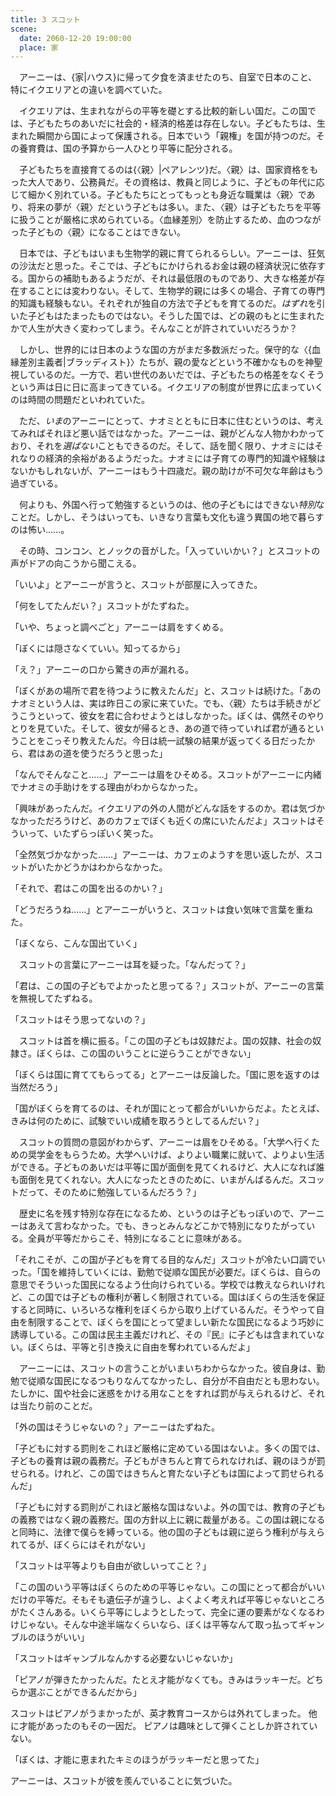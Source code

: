 ```yaml
---
title: 3 スコット
scene:
  date: 2060-12-20 19:00:00
  place: 家
---
```


　アーニーは、{家|ハウス}に帰って夕食を済ませたのち、自室で日本のこと、特にイクエリアとの違いを調べていた。

　イクエリアは、生まれながらの平等を礎とする比較的新しい国だ。この国では、子どもたちのあいだに社会的・経済的格差は存在しない。子どもたちは、生まれた瞬間から国によって保護される。日本でいう「親権」を国が持つのだ。その養育費は、国の予算から一人ひとり平等に配分される。

　子どもたちを直接育てるのは{〈親〉|ペアレンツ}だ。〈親〉は、国家資格をもった大人であり、公務員だ。その資格は、教員と同じように、子どもの年代に応じて細かく別れている。子どもたちにとってもっとも身近な職業は〈親〉であり、将来の夢が〈親〉だという子どもは多い。また、〈親〉は子どもたちを平等に扱うことが厳格に求められている。〈血縁差別〉を防止するため、血のつながった子どもの〈親〉になることはできない。

　日本では、子どもはいまも生物学的親に育てられるらしい。アーニーは、狂気の沙汰だと思った。そこでは、子どもにかけられるお金は親の経済状況に依存する。国からの補助もあるようだが、それは最低限のものであり、大きな格差が存在することには変わりない。そして、生物学的親には多くの場合、子育ての専門的知識も経験もない。それぞれが独自の方法で子どもを育てるのだ。*はずれ*を引いた子どもはたまったものではない。そうした国では、どの親のもとに生まれたかで人生が大きく変わってしまう。そんなことが許されていいだろうか？

　しかし、世界的には日本のような国の方がまだ多数派だった。保守的な〈{血縁差別主義者|ブラッディスト}〉たちが、親の愛などという不確かなものを神聖視しているのだ。一方で、若い世代のあいだでは、子どもたちの格差をなくそうという声は日に日に高まってきている。イクエリアの制度が世界に広まっていくのは時間の問題だといわれていた。

　ただ、*いま*のアーニーにとって、ナオミとともに日本に住むというのは、考えてみればそれほど悪い話ではなかった。アーニーは、親がどんな人物かわかっており、それを*選ばない*こともできるのだ。そして、話を聞く限り、ナオミにはそれなりの経済的余裕があるようだった。ナオミには子育ての専門的知識や経験はないかもしれないが、アーニーはもう十四歳だ。親の助けが不可欠な年齢はもう過ぎている。

　何よりも、外国へ行って勉強するというのは、他の子どもにはできない*特別*なことだ。しかし、そうはいっても、いきなり言葉も文化も違う異国の地で暮らすのは怖い……。

　その時、コンコン、とノックの音がした。「入っていいかい？」とスコットの声がドアの向こうから聞こえる。

「いいよ」とアーニーが言うと、スコットが部屋に入ってきた。

「何をしてたんだい？」スコットがたずねた。

「いや、ちょっと調べごと」アーニーは肩をすくめる。

「ぼくには隠さなくていい。知ってるから」

「え？」アーニーの口から驚きの声が漏れる。

「ぼくがあの場所で君を待つように教えたんだ」と、スコットは続けた。「あのナオミという人は、実は昨日この家に来ていた。でも、〈親〉たちは手続きがどうこうといって、彼女を君に合わせようとはしなかった。ぼくは、偶然そのやりとりを見ていた。そして、彼女が帰るとき、あの道で待っていれば君が通るということをこっそり教えたんだ。今日は統一試験の結果が返ってくる日だったから、君はあの道を使うだろうと思った」

「なんでそんなこと……」アーニーは眉をひそめる。スコットがアーニーに内緒でナオミの手助けをする理由がわからなかった。

「興味があったんだ。イクエリアの外の人間がどんな話をするのか。君は気づかなかっただろうけど、あのカフェでぼくも近くの席にいたんだよ」スコットはそういって、いたずらっぽいく笑った。

「全然気づかなかった……」アーニーは、カフェのようすを思い返したが、スコットがいたかどうかはわからなかった。

「それで、君はこの国を出るのかい？」

「どうだろうね……」とアーニーがいうと、スコットは食い気味で言葉を重ねた。

「ぼくなら、こんな国出ていく」

　スコットの言葉にアーニーは耳を疑った。「なんだって？」

「君は、この国の子どもでよかったと思ってる？」スコットが、アーニーの言葉を無視してたずねる。

「スコットはそう思ってないの？」

　スコットは首を横に振る。「この国の子どもは奴隷だよ。国の奴隷、社会の奴隷さ。ぼくらは、この国のいうことに逆らうことができない」

「ぼくらは国に育ててもらってる」とアーニーは反論した。「国に恩を返すのは当然だろう」

「国がぼくらを育てるのは、それが国にとって都合がいいからだよ。たとえば、きみは何のために、試験でいい成績を取ろうとしてるんだい？」

　スコットの質問の意図がわからず、アーニーは眉をひそめる。「大学へ行くための奨学金をもらうため。大学へいけば、よりよい職業に就いて、よりよい生活ができる。子どものあいだは平等に国が面倒を見てくれるけど、大人になれば誰も面倒を見てくれない。大人になったときのために、いまがんばるんだ。スコットだって、そのために勉強しているんだろう？」

　歴史に名を残す特別な存在になるため、というのは子どもっぽいので、アーニーはあえて言わなかった。でも、きっとみんなどこかで特別になりたがっている。全員が平等だからこそ、特別になることに意味がある。

「それこそが、この国が子どもを育てる目的なんだ」スコットが冷たい口調でいった。「国を維持していくには、勤勉で従順な国民が必要だ。ぼくらは、自らの意思でそういった国民になるよう仕向けられている。学校では教えなられいけれど、この国では子どもの権利が著しく制限されている。国はぼくらの生活を保証すると同時に、いろいろな権利をぼくらから取り上げているんだ。そうやって自由を制限することで、ぼくらを国にとって望ましい新たな国民になるよう巧妙に誘導している。この国は民主主義だけれど、その『民』に子どもは含まれていない。ぼくらは、平等と引き換えに自由を奪われているんだよ」

　アーニーには、スコットの言うことがいまいちわからなかった。彼自身は、勤勉で従順な国民になるつもりなんてなかったし、自分が不自由だとも思わない。たしかに、国や社会に迷惑をかける用なことをすれば罰が与えられるけど、それは当たり前のことだ。

「外の国はそうじゃないの？」アーニーはたずねた。

「子どもに対する罰則をこれほど厳格に定めている国はないよ。多くの国では、子どもの養育は親の義務だ。子どもがきちんと育てられなければ、親のほうが罰せられる。けれど、この国ではきちんと育たない子どもは国によって罰せられるんだ」

「子どもに対する罰則がこれほど厳格な国はないよ。外の国では、教育の子どもの義務ではなく親の義務だ。国の方針以上に親に裁量がある。この国は親になると同時に、法律で僕らを縛っている。他の国の子どもは親に逆らう権利が与えられてるが、ぼくらにはそれがない」

「スコットは平等よりも自由が欲しいってこと？」

「この国のいう平等はぼくらのための平等じゃない。この国にとって都合がいいだけの平等だ。そもそも遺伝子が違うし、よくよく考えれば平等じゃないところがたくさんある。いくら平等にしようとしたって、完全に運の要素がなくなるわけじゃない。そんな中途半端なくらいなら、ぼくは平等なんて取っ払ってギャンブルのほうがいい」

「スコットはギャンブルなんかする必要ないじゃないか」

「ピアノが弾きたかったんだ。たとえ才能がなくても。きみはラッキーだ。どちらか選ぶことができるんだから」

スコットはピアノがうまかったが、英才教育コースからは外れてしまった。
他に才能があったのもその一因だ。
ピアノは趣味として弾くことしか許されていない。

「ぼくは、才能に恵まれたキミのほうがラッキーだと思ってた」

アーニーは、スコットが彼を羨んでいることに気づいた。
